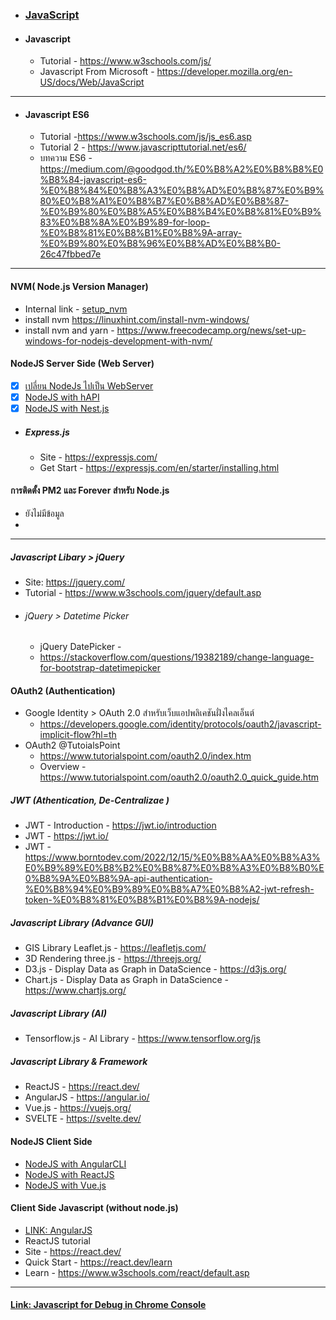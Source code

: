 - ### [JavaScript](./dev/lang/javascript.md) 

- #### Javascript 
  - Tutorial - https://www.w3schools.com/js/
  - Javascript From Microsoft - https://developer.mozilla.org/en-US/docs/Web/JavaScript

***
- #### Javascript ES6 
  - Tutorial -https://www.w3schools.com/js/js_es6.asp
  - Tutorial 2 - https://www.javascripttutorial.net/es6/
  - บทความ ES6 - https://medium.com/@goodgod.th/%E0%B8%A2%E0%B8%B8%E0%B8%84-javascript-es6-%E0%B8%84%E0%B8%A3%E0%B8%AD%E0%B8%87%E0%B9%80%E0%B8%A1%E0%B8%B7%E0%B8%AD%E0%B8%87-%E0%B9%80%E0%B8%A5%E0%B8%B4%E0%B8%81%E0%B9%83%E0%B8%8A%E0%B9%89-for-loop-%E0%B8%81%E0%B8%B1%E0%B8%9A-array-%E0%B9%80%E0%B8%96%E0%B8%AD%E0%B8%B0-26c47fbbed7e

***
#### NVM( Node.js Version Manager)
- Internal link - [setup_nvm](./js/nodejs/setup_nvm.md)
- install nvm https://linuxhint.com/install-nvm-windows/
- install nvm and yarn  - https://www.freecodecamp.org/news/set-up-windows-for-nodejs-development-with-nvm/

####  NodeJS Server Side (Web Server)
- [x] [เปลี่ยน NodeJs ไปเป็น WebServer ](./js/node_server/nodejs2webserver.md)
- [x] [NodeJS with hAPI](./js/node_server/nodejs2hapi.md)
- [x] [NodeJS with Nest.js](./js/node_server/nodejs2nestjs.md)
- ##### Express.js
  - Site  - https://expressjs.com/
  - Get Start - https://expressjs.com/en/starter/installing.html
 
#### การติดตั้ง PM2 และ Forever สำหรับ Node.js
- ยังไม่มีข้อมูล
- 
****
#####  Javascript Libary > jQuery
- Site: https://jquery.com/
- Tutorial - https://www.w3schools.com/jquery/default.asp
- ###### jQuery > Datetime Picker 
  - jQuery DatePicker - 
  - https://stackoverflow.com/questions/19382189/change-language-for-bootstrap-datetimepicker

#### OAuth2 (Authentication)
- Google Identity >  OAuth 2.0 สําหรับเว็บแอปพลิเคชันฝั่งไคลเอ็นต์
  - https://developers.google.com/identity/protocols/oauth2/javascript-implicit-flow?hl=th
- OAuth2 @TutoialsPoint
  - https://www.tutorialspoint.com/oauth2.0/index.htm
  - Overview - https://www.tutorialspoint.com/oauth2.0/oauth2.0_quick_guide.htm
##### JWT  (Athentication, De-Centralizae )
  - JWT - Introduction - https://jwt.io/introduction
  - JWT - https://jwt.io/
  - JWT  - https://www.borntodev.com/2022/12/15/%E0%B8%AA%E0%B8%A3%E0%B9%89%E0%B8%B2%E0%B8%87%E0%B8%A3%E0%B8%B0%E0%B8%9A%E0%B8%9A-api-authentication-%E0%B8%94%E0%B9%89%E0%B8%A7%E0%B8%A2-jwt-refresh-token-%E0%B8%81%E0%B8%B1%E0%B8%9A-nodejs/
  
##### Javascript Library (Advance GUI)
 - GIS Library Leaflet.js  - https://leafletjs.com/
 - 3D Rendering three.js  - https://threejs.org/
 - D3.js  - Display Data as Graph in DataScience -  https://d3js.org/
 - Chart.js  - Display Data as Graph in DataScience -  https://www.chartjs.org/


##### Javascript Library (AI)
 - Tensorflow.js  - AI Library - https://www.tensorflow.org/js

##### Javascript Library & Framework
 - ReactJS - https://react.dev/
 - AngularJS - https://angular.io/
 - Vue.js - https://vuejs.org/
 - SVELTE - https://svelte.dev/

#### NodeJS Client Side
-  [NodeJS with AngularCLI](./js/clientside/nodejs2angularcli.md)
-  [NodeJS with ReactJS](./js/clientside/nodejs2reactjs.md)
-  [NodeJS with Vue.js](./js/clientside/nodejs2vue.md)

#### Client Side Javascript (without node.js)
-   [LINK: AngularJS](./js/clientside/angularjs.md)
-   ReactJS tutorial 
  - Site - https://react.dev/
  - Quick Start - https://react.dev/learn
  - Learn - https://www.w3schools.com/react/default.asp

***

#### [Link: Javascript for Debug in Chrome Console](./js/clientside/chome_debug_javascript.md)

